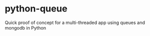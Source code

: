 python-queue
============

Quick proof of concept for a multi-threaded app using queues and mongodb in Python
